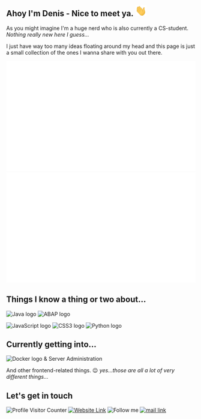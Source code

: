 <h2>Ahoy I'm Denis - Nice to meet ya. <img src="https://raw.githubusercontent.com/D45Hub/D45Hub/master/icons/wave.gif" width="30px" height="30px"></h2>

As you might imagine I'm a huge nerd who is also currently a CS-student. *Nothing really new here I guess...*

I just have way too many ideas floating around my head and this page is just a small collection of the ones I wanna share with you out there. 

<p align="center">
  <img src ="https://github.com/D45Hub/github-stats/blob/master/generated/overview.svg">
  <img src="https://github.com/D45Hub/github-stats/blob/master/generated/languages.svg">
</p>

<h2>Things I know a thing or two about...</h2>

<p>
  <img src="https://img.shields.io/badge/Java-282c34?logo=java&logocolor=f7df1e" alt="Java logo" title="Java" height="25" />
  <img src="https://img.shields.io/badge/ABAP-282c34?logo=abap&logocolor=f7df1e" alt="ABAP logo" title="ABAP" height="25" />
</p>
<p>
  <img src="https://img.shields.io/badge/JavaScript-282C34?logo=javascript&logoColor=f7df1e" alt="JavaScript logo" title="JavaScript" height="25" />
  <img src="https://img.shields.io/badge/-CSS-282C34?logo=css3&logoColor=CC6699" alt="CSS3 logo" title="Sass" height="25" />
  <img src="https://img.shields.io/badge/Python-282c34?logo=python&logocolor=f7df1e" alt="Python logo" title="Python" height="25" />
</p>

<h2>Currently getting into...</h2>

<img src="https://img.shields.io/badge/Docker-282C34?logo=Docker&logoColor=2496ED" alt="Docker logo" title="Docker" height="25" /> & Server Administration

And other frontend-related things. 😉 *yes...those are all a lot of very different things...*

<h2>Let's get in touch</h2>

<p>
  <span>
    <img src="https://api.visitorbadge.io/api/visitors?path=D45Hub&label=Profile%20Visitors&countColor=%2337d67a&style=flat" alt="Profile Visitor Counter" />
    <a href="https://denisthiessen.de"><img src="https://img.shields.io/badge/💻-Website-success" alt="Website Link" /></a>
    <img src="https://img.shields.io/github/followers/D45Hub?label=Follow&style=social" alt="Follow me" />
    <a href="mailto:mail@denisthiessen.de" alt="Send me a mail" /><img src="https://img.shields.io/badge/📧-Send%20a%20mail-success" alt="mail link" /></a>
  </span>
</p>
